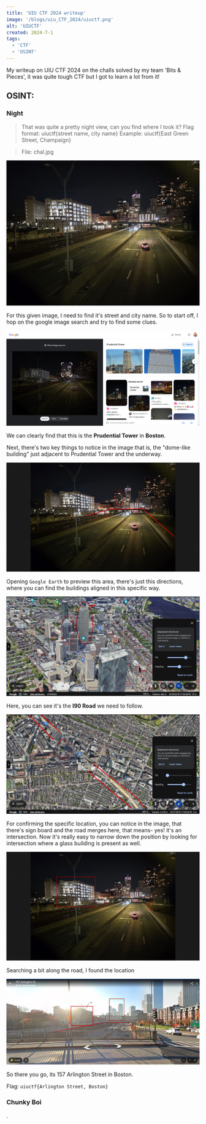 ```yaml
---
title: 'UIU CTF 2024 writeup'
image: '/blogs/uiu_CTF_2024/uiuctf.png'
alt: 'UIUCTF'
created: 2024-7-1
tags:
  - 'CTF'
  - 'OSINT'
---
```


My writeup on UIU CTF 2024 on the challs solved by my team 'Bits & Pieces', it was quite tough CTF but I got to learn a lot from it!

## OSINT:

### Night

> That was quite a pretty night view, can you find where I took it? Flag format: uiuctf{street name, city name} Example: uiuctf{East Green Street, Champaign}

> File: chal.jpg

![image](https://raw.githubusercontent.com/AkaniX3/Blog-page/main/urara/blogs/uiu_CTF_2024/uiu_night.jpg)

For this given image, I need to find it's street and city name. So to start off, I hop on the google image search and try to find some clues.

![image](https://raw.githubusercontent.com/AkaniX3/Blog-page/main/urara/blogs/uiu_CTF_2024/uiu_night1.png)

We can clearly find that this is the **Prudential Tower** in **Boston**.

Next, there's two key things to notice in the image that is, the "dome-like building" just adjacent to Prudential Tower and the underway.

![image](https://raw.githubusercontent.com/AkaniX3/Blog-page/main/urara/blogs/uiu_CTF_2024/uiu_night2.png)

Opening `Google Earth` to preview this area, there's just this directions, where you can find the buildings aligned in this specific way.

![image](https://raw.githubusercontent.com/AkaniX3/Blog-page/main/urara/blogs/uiu_CTF_2024/uiu_night3.png)

Here, you can see it's the **I90 Road** we need to follow.

![image](https://raw.githubusercontent.com/AkaniX3/Blog-page/main/urara/blogs/uiu_CTF_2024/uiu_night4.png)

For confirming the specific location, you can notice in the image, that there's sign board and the road merges here, that means- yes! it's an intersection. Now it's really easy to narrow down the position by looking for intersection where a glass building is present as well.

![image](https://raw.githubusercontent.com/AkaniX3/Blog-page/main/urara/blogs/uiu_CTF_2024/uiu_night5.png)

Searching a bit along the road, I found the location

![image](https://raw.githubusercontent.com/AkaniX3/Blog-page/main/urara/blogs/uiu_CTF_2024/uiuctf_night6.png)

So there you go, its 157 Arlington Street in Boston.

Flag: `uiuctf{Arlington Street, Boston}`

### Chunky Boi

.
